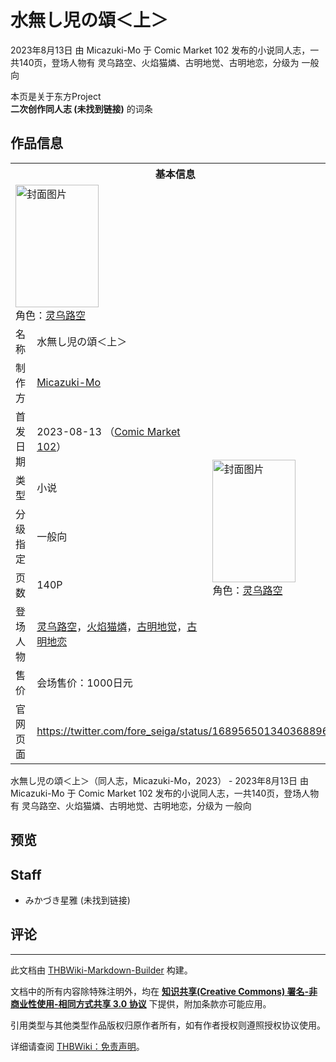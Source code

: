 # 水無し児の頌＜上＞

<!-- source html: G:\repos\THBWiki-Markdown-Builder\THBWikiMarkdown\Temp\main\6\67\ns0%3A%E6%B0%B4%E7%84%A1%E3%81%97%E5%85%90%E3%81%AE%E9%A0%8C%EF%BC%9C%E4%B8%8A%EF%BC%9E.html -->

2023年8月13日 由 Micazuki-Mo 于 Comic Market 102 发布的小说同人志，一共140页，登场人物有 灵乌路空、火焰猫燐、古明地觉、古明地恋，分级为 一般向

本页是关于东方Project  
 **二次创作同人志 (未找到链接)** 的词条

## 作品信息

<table><tbody><tr><th colspan="3">基本信息</th></tr><tr><td class="cover-artwork-mobile" colspan="2"><a href="./文件-水無し児の頌＜上＞封面.png.md" class="image" title="封面图片"><img alt="封面图片" src="https://upload.thwiki.cc/thumb/6/6a/%E6%B0%B4%E7%84%A1%E3%81%97%E5%85%90%E3%81%AE%E9%A0%8C%EF%BC%9C%E4%B8%8A%EF%BC%9E%E5%B0%81%E9%9D%A2.png/133px-%E6%B0%B4%E7%84%A1%E3%81%97%E5%85%90%E3%81%AE%E9%A0%8C%EF%BC%9C%E4%B8%8A%EF%BC%9E%E5%B0%81%E9%9D%A2.png" decoding="async" loading="lazy" width="133" height="196" srcset="https://upload.thwiki.cc/thumb/6/6a/%E6%B0%B4%E7%84%A1%E3%81%97%E5%85%90%E3%81%AE%E9%A0%8C%EF%BC%9C%E4%B8%8A%EF%BC%9E%E5%B0%81%E9%9D%A2.png/200px-%E6%B0%B4%E7%84%A1%E3%81%97%E5%85%90%E3%81%AE%E9%A0%8C%EF%BC%9C%E4%B8%8A%EF%BC%9E%E5%B0%81%E9%9D%A2.png 1.5x, https://upload.thwiki.cc/thumb/6/6a/%E6%B0%B4%E7%84%A1%E3%81%97%E5%85%90%E3%81%AE%E9%A0%8C%EF%BC%9C%E4%B8%8A%EF%BC%9E%E5%B0%81%E9%9D%A2.png/267px-%E6%B0%B4%E7%84%A1%E3%81%97%E5%85%90%E3%81%AE%E9%A0%8C%EF%BC%9C%E4%B8%8A%EF%BC%9E%E5%B0%81%E9%9D%A2.png 2x" data-file-width="498" data-file-height="732"></a><div class="cover-char">角色：<a href="./灵乌路空.md" title="灵乌路空">灵乌路空</a></div></td>
</tr><tr><td class="label">名称</td><td colspan="2"> 水無し児の頌＜上＞ </td></tr><tr><td class="label">制作方</td><td><a href="./Micazuki-Mo.md" title="Micazuki-Mo">Micazuki-Mo</a></td><td class="cover-artwork" rowspan="7" style="min-width:196px;"><a href="./文件-水無し児の頌＜上＞封面.png.md" class="image" title="封面图片"><img alt="封面图片" src="https://upload.thwiki.cc/thumb/6/6a/%E6%B0%B4%E7%84%A1%E3%81%97%E5%85%90%E3%81%AE%E9%A0%8C%EF%BC%9C%E4%B8%8A%EF%BC%9E%E5%B0%81%E9%9D%A2.png/133px-%E6%B0%B4%E7%84%A1%E3%81%97%E5%85%90%E3%81%AE%E9%A0%8C%EF%BC%9C%E4%B8%8A%EF%BC%9E%E5%B0%81%E9%9D%A2.png" decoding="async" loading="lazy" width="133" height="196" srcset="https://upload.thwiki.cc/thumb/6/6a/%E6%B0%B4%E7%84%A1%E3%81%97%E5%85%90%E3%81%AE%E9%A0%8C%EF%BC%9C%E4%B8%8A%EF%BC%9E%E5%B0%81%E9%9D%A2.png/200px-%E6%B0%B4%E7%84%A1%E3%81%97%E5%85%90%E3%81%AE%E9%A0%8C%EF%BC%9C%E4%B8%8A%EF%BC%9E%E5%B0%81%E9%9D%A2.png 1.5x, https://upload.thwiki.cc/thumb/6/6a/%E6%B0%B4%E7%84%A1%E3%81%97%E5%85%90%E3%81%AE%E9%A0%8C%EF%BC%9C%E4%B8%8A%EF%BC%9E%E5%B0%81%E9%9D%A2.png/267px-%E6%B0%B4%E7%84%A1%E3%81%97%E5%85%90%E3%81%AE%E9%A0%8C%EF%BC%9C%E4%B8%8A%EF%BC%9E%E5%B0%81%E9%9D%A2.png 2x" data-file-width="498" data-file-height="732"></a><div class="cover-char">角色：<a href="./灵乌路空.md" title="灵乌路空">灵乌路空</a></div></td>
</tr><tr><td class="label">首发日期</td><td>2023-08-13&#160;（<a href="/展会作品列表?e=Comic+Market%23102">Comic Market 102</a>）</td></tr><tr><td class="label">类型</td><td>小说</td></tr><tr><td class="label">分级指定</td><td>一般向</td></tr><tr><td class="label">页数</td><td>140P</td></tr><tr><td class="label">登场人物</td><td><a href="./灵乌路空.md" title="灵乌路空">灵乌路空</a>，<a href="./火焰猫燐.md" title="火焰猫燐">火焰猫燐</a>，<a href="./古明地觉.md" title="古明地觉">古明地觉</a>，<a href="./古明地恋.md" title="古明地恋">古明地恋</a></td></tr><tr><td class="label">售价</td><td>会场售价：1000日元</td></tr>
<tr><td class="label">官网页面</td><td colspan="2"><a rel="nofollow" class="external free" href="https://twitter.com/fore_seiga/status/1689565013403688961">https://twitter.com/fore_seiga/status/1689565013403688961</a></td></tr></tbody></table>

水無し児の頌＜上＞（同人志，Micazuki-Mo，2023） - 2023年8月13日 由 Micazuki-Mo 于 Comic Market 102 发布的小说同人志，一共140页，登场人物有 灵乌路空、火焰猫燐、古明地觉、古明地恋，分级为 一般向

## 预览

## Staff
- みかづき星雅 (未找到链接)


## 评论




---

此文档由 [THBWiki-Markdown-Builder](https://github.com/Delsin-Yu/THBWiki-Markdown-Builder) 构建。

文档中的所有内容除特殊注明外，均在 [**知识共享(Creative Commons) 署名-非商业性使用-相同方式共享 3.0 协议**](https://creativecommons.org/licenses/by-sa/3.0/deed.zh-hans) 下提供，附加条款亦可能应用。

引用类型与其他类型作品版权归原作者所有，如有作者授权则遵照授权协议使用。

详细请查阅 [THBWiki：免责声明](https://thbwiki.cc/THBWiki:%E5%85%8D%E8%B4%A3%E5%A3%B0%E6%98%8E)。


